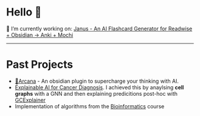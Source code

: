 # Hello 👋
🔭 I’m currently working on: [Janus - An AI Flashcard Generator for Readwise + Obsidian -> Anki + Mochi](janus.cards)

---
# Past Projects
- [🔮Arcana](https://github.com/A-F-V/obsidian-arcana) - An obsidian plugin to supercharge your thinking with AI.
- [Explainable AI for Cancer Diagnosis](https://github.com/A-F-V/XAI-Cancer-Diagnosis). I achieved this by anaylsing **cell graphs** with a GNN and then explaining predicitions post-hoc with [GCExplainer](https://arxiv.org/abs/2107.11889)
- Implementation of algorithms from the [Bioinformatics](https://github.com/A-F-V/Bioinformatics) course

